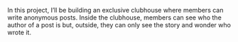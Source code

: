 In this project, I’ll be building an exclusive clubhouse where members can write anonymous posts.
Inside the clubhouse, members can see who the author of a post is but, outside,
they can only see the story and wonder who wrote it.

